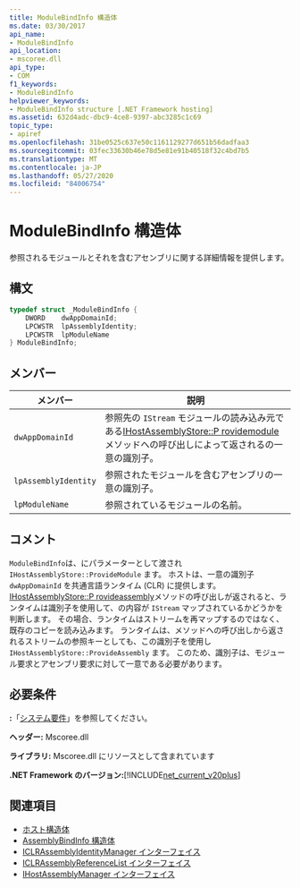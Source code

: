 ```yaml
---
title: ModuleBindInfo 構造体
ms.date: 03/30/2017
api_name:
- ModuleBindInfo
api_location:
- mscoree.dll
api_type:
- COM
f1_keywords:
- ModuleBindInfo
helpviewer_keywords:
- ModuleBindInfo structure [.NET Framework hosting]
ms.assetid: 632d4adc-dbc9-4ce8-9397-abc3285c1c69
topic_type:
- apiref
ms.openlocfilehash: 31be0525c637e50c1161129277d651b56dadfaa3
ms.sourcegitcommit: 03fec33630b46e78d5e81e91b40518f32c4bd7b5
ms.translationtype: MT
ms.contentlocale: ja-JP
ms.lasthandoff: 05/27/2020
ms.locfileid: "84006754"
---
```

# <a name="modulebindinfo-structure"></a>ModuleBindInfo 構造体
参照されるモジュールとそれを含むアセンブリに関する詳細情報を提供します。  
  
## <a name="syntax"></a>構文  
  
```cpp  
typedef struct _ModuleBindInfo {  
    DWORD    dwAppDomainId;  
    LPCWSTR  lpAssemblyIdentity;  
    LPCWSTR  lpModuleName  
} ModuleBindInfo;  
```  
  
## <a name="members"></a>メンバー  
  
|メンバー|説明|  
|------------|-----------------|  
|`dwAppDomainId`|参照先の `IStream` モジュールの読み込み元である[IHostAssemblyStore::P rovidemodule](ihostassemblystore-providemodule-method.md)メソッドへの呼び出しによって返されるの一意の識別子。|  
|`lpAssemblyIdentity`|参照されたモジュールを含むアセンブリの一意の識別子。|  
|`lpModuleName`|参照されているモジュールの名前。|  
  
## <a name="remarks"></a>コメント  
 `ModuleBindInfo`は、にパラメーターとして渡され `IHostAssemblyStore::ProvideModule` ます。 ホストは、一意の識別子 `dwAppDomainId` を共通言語ランタイム (CLR) に提供します。 [IHostAssemblyStore::P rovideassembly](ihostassemblystore-provideassembly-method.md)メソッドの呼び出しが返されると、ランタイムは識別子を使用して、の内容が `IStream` マップされているかどうかを判断します。 その場合、ランタイムはストリームを再マップするのではなく、既存のコピーを読み込みます。 ランタイムは、メソッドへの呼び出しから返されるストリームの参照キーとしても、この識別子を使用し `IHostAssemblyStore::ProvideAssembly` ます。 このため、識別子は、モジュール要求とアセンブリ要求に対して一意である必要があります。  
  
## <a name="requirements"></a>必要条件  
 **:**「[システム要件](../../get-started/system-requirements.md)」を参照してください。  
  
 **ヘッダー:** Mscoree.dll  
  
 **ライブラリ:** Mscoree.dll にリソースとして含まれています  
  
 **.NET Framework のバージョン:**[!INCLUDE[net_current_v20plus](../../../../includes/net-current-v20plus-md.md)]  
  
## <a name="see-also"></a>関連項目

- [ホスト構造体](hosting-structures.md)
- [AssemblyBindInfo 構造体](assemblybindinfo-structure.md)
- [ICLRAssemblyIdentityManager インターフェイス](iclrassemblyidentitymanager-interface.md)
- [ICLRAssemblyReferenceList インターフェイス](iclrassemblyreferencelist-interface.md)
- [IHostAssemblyManager インターフェイス](ihostassemblymanager-interface.md)
